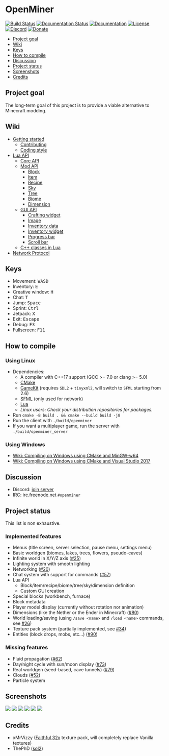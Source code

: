 # OpenMiner

[![Build Status](https://travis-ci.com/Unarelith/OpenMiner.svg?branch=master)](https://travis-ci.com/Unarelith/OpenMiner)
[![Documentation Status](https://readthedocs.org/projects/openminer/badge/?version=latest)](https://openminer.readthedocs.io/en/latest/?badge=latest)
[![Documentation](https://codedocs.xyz/Quent42340/OpenMiner.svg)](https://codedocs.xyz/Quent42340/OpenMiner/)
[![License](https://img.shields.io/badge/license-LGPLv2.1%2B-blue.svg)](https://www.gnu.org/licenses/old-licenses/lgpl-2.1.en.html)
[![Discord](https://img.shields.io/discord/527527086756200458.svg?style=popout)](https://discord.gg/eN8k8wt)
[![Donate](https://img.shields.io/badge/donate-paypal-brightgreen.svg)](https://www.paypal.com/cgi-bin/webscr?cmd=_s-xclick&hosted_button_id=B4DQHF3YL4KV2&source=url)

- [Project goal](#project-goal)
- [Wiki](#wiki)
- [Keys](#keys)
- [How to compile](#how-to-compile)
- [Discussion](#discussion)
- [Project status](#project-status)
- [Screenshots](#screenshots)
- [Credits](#credits)

## Project goal

The long-term goal of this project is to provide a viable alternative to Minecraft modding.

## Wiki

- [Getting started](https://github.com/Unarelith/OpenMiner/wiki/Getting-Started)
    - [Contributing](https://github.com/Unarelith/OpenMiner/blob/master/CONTRIBUTING.md)
    - [Coding style](https://github.com/Unarelith/OpenMiner/wiki/Coding-Style)
- [Lua API](https://openminer.readthedocs.io/en/latest/)
    - [Core API](https://openminer.readthedocs.io/en/latest/lua-api-core/)
    - [Mod API](https://openminer.readthedocs.io/en/latest/lua-api-mod/)
        - [Block](https://openminer.readthedocs.io/en/latest/lua-api-block/)
        - [Item](https://openminer.readthedocs.io/en/latest/lua-api-item/)
        - [Recipe](https://openminer.readthedocs.io/en/latest/lua-api-recipe/)
        - [Sky](https://openminer.readthedocs.io/en/latest/lua-api-sky/)
        - [Tree](https://openminer.readthedocs.io/en/latest/lua-api-tree/)
        - [Biome](https://openminer.readthedocs.io/en/latest/lua-api-biome/)
        - [Dimension](https://openminer.readthedocs.io/en/latest/lua-api-dimension/)
    - [GUI API](https://openminer.readthedocs.io/en/latest/lua-api-gui/)
        - [Crafting widget](https://openminer.readthedocs.io/en/latest/lua-api-gui-crafting/)
        - [Image](https://openminer.readthedocs.io/en/latest/lua-api-gui-image/)
        - [Inventory data](https://openminer.readthedocs.io/en/latest/lua-api-gui-inventory-data/)
        - [Inventory widget](https://openminer.readthedocs.io/en/latest/lua-api-gui-inventory/)
        - [Progress bar](https://openminer.readthedocs.io/en/latest/lua-api-gui-progress-bar/)
        - [Scroll bar](https://openminer.readthedocs.io/en/latest/lua-api-gui-scroll-bar/)
    - [C++ classes in Lua](https://openminer.readthedocs.io/en/latest/lua-api-cpp/)
- [Network Protocol](https://github.com/Unarelith/OpenMiner/wiki/Network-Protocol)

## Keys

- Movement: <kbd>W</kbd><kbd>A</kbd><kbd>S</kbd><kbd>D</kbd>
- Inventory: <kbd>E</kbd>
- Creative window: <kbd>H</kbd>
- Chat: <kbd>T</kbd>
- Jump: <kbd>Space</kbd>
- Sprint: <kbd>Ctrl</kbd>
- Jetpack: <kbd>X</kbd>
- Exit: <kbd>Escape</kbd>
- Debug: <kbd>F3</kbd>
- Fullscreen: <kbd>F11</kbd>

## How to compile

### Using Linux

- Dependencies:
    - A compiler with C++17 support (GCC >= 7.0 or clang >= 5.0)
    - [CMake](http://www.cmake.org/download/)
    - [GameKit](http://github.com/Unarelith/GameKit) (requires `SDL2` + `tinyxml2`, will switch to `SFML` starting from 2.6)
    - [SFML](https://www.sfml-dev.org/) (only used for network)
    - [Lua](http://www.lua.org)
    - _Linux users: Check your distribution repositories for packages._
- Run `cmake -B build . && cmake --build build -j8`
- Run the client with `./build/openminer`
- If you want a multiplayer game, run the server with `./build/openminer_server`

### Using Windows

- [Wiki: Compiling on Windows using CMake and MinGW-w64](https://github.com/Unarelith/OpenMiner/wiki/Compiling-on-Windows-with-MinGW-w64)
- [Wiki: Compiling on Windows using CMake and Visual Studio 2017](https://github.com/Unarelith/OpenMiner/wiki/Compiling-on-Windows-with-Visual-Studio-2017)

## Discussion

- Discord: [join server](https://discord.gg/eN8k8wt)
- IRC: irc.freenode.net `#openminer`

## Project status

This list is non exhaustive.

### Implemented features

- Menus (title screen, server selection, pause menu, settings menu)
- Basic worldgen (biomes, lakes, trees, flowers, pseudo-caves)
- Infinite world in X/Y/Z axis ([#25](https://github.com/Unarelith/OpenMiner/pull/25))
- Lighting system with smooth lighting
- Networking ([#20](https://github.com/Unarelith/OpenMiner/pull/20))
- Chat system with support for commands ([#57](https://github.com/Unarelith/OpenMiner/pull/57))
- Lua API
	- Block/item/recipe/biome/tree/sky/dimension definition
	- Custom GUI creation
- Special blocks (workbench, furnace)
- Block metadata
- Player model display (currently without rotation nor animation)
- Dimensions (like the Nether or the Ender in Minecraft) ([#80](https://github.com/Unarelith/OpenMiner/pull/80))
- World loading/saving (using `/save <name>` and `/load <name>` commands, see [#26](https://github.com/Unarelith/OpenMiner/issues/26))
- Texture pack system (partially implemented, see [#34](https://github.com/Unarelith/OpenMiner/issues/34))
- Entities (block drops, mobs, etc...) ([#90](https://github.com/Unarelith/OpenMiner/pull/90))

### Missing features

- Fluid propagation ([#62](https://github.com/Unarelith/OpenMiner/issues/62))
- Day/night cycle with sun/moon display ([#73](https://github.com/Unarelith/OpenMiner/issues/73))
- Real worldgen (seed-based, cave tunnels) ([#79](https://github.com/Unarelith/OpenMiner/issues/79))
- Clouds ([#52](https://github.com/Unarelith/OpenMiner/pull/52))
- Particle system

## Screenshots

![](screenshot1.png?raw=true)
![](screenshot2.png?raw=true)
![](screenshot3.png?raw=true)
![](screenshot4.png?raw=true)
![](screenshot5.png?raw=true)
![](screenshot6.png?raw=true)

## Credits

- xMrVizzy ([Faithful 32x](https://www.curseforge.com/minecraft/texture-packs/faithful-32x) texture pack, will completely replace Vanilla textures)
- ThePhD ([sol2](https://github.com/ThePhD/sol2))

